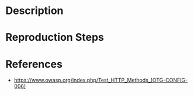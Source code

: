 # Description


# Reproduction Steps


# References

- https://www.owasp.org/index.php/Test_HTTP_Methods_(OTG-CONFIG-006)
